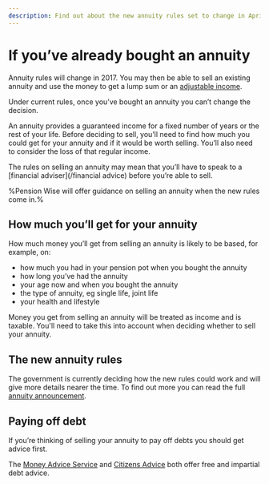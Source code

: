 ```yaml
---
description: Find out about the new annuity rules set to change in April 2017.
---
```


# If you’ve already bought an annuity

Annuity rules will change in 2017. You may then be able to sell an existing annuity and use the money to get a lump sum or an [adjustable income](/adjustable-income).

Under current rules, once you’ve bought an annuity you can’t change the decision.

An annuity provides a guaranteed income for a fixed number of years or the rest of your life. Before deciding to sell, you’ll need to find how much you could get for your annuity and if it would be worth selling. You’ll also need to consider the loss of that regular income.

The rules on selling an annuity may mean that you’ll have to speak to a [financial adviser](/financial advice) before you’re able to sell.

%Pension Wise will offer guidance on selling an annuity when the new rules come in.%

## How much you’ll get for your annuity

How much money you’ll get from selling an annuity is likely to be based, for example, on:

  * how much you had in your pension pot when you bought the annuity
  * how long you’ve had the annuity
  * your age now and when you bought the annuity
  * the type of annuity, eg single life, joint life
  * your health and lifestyle

Money you get from selling an annuity will be treated as income and is taxable. You'll need to take this into account when deciding whether to sell your annuity.

## The new annuity rules

The government is currently deciding how the new rules could work and will give more details nearer the time. To find out more you can read the full [annuity announcement](https://www.gov.uk/government/news/pension-freedoms-to-be-extended-to-people-with-annuities).

## Paying off debt

If you’re thinking of selling your annuity to pay off debts you should get advice first.

The [Money Advice Service](https://www.moneyadviceservice.org.uk/en) and [Citizens Advice](http://www.citizensadvice.org.uk/) both offer free and impartial debt advice.
